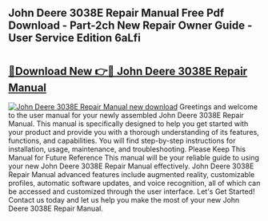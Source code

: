 ## John Deere 3038E Repair Manual Free Pdf Download - Part-2ch New Repair Owner Guide - User Service Edition 6aLfi

# <h2><a href="http://bc95036.oget.top/?id=John+Deere+3038E+Repair+Manual">🔗Download New 👉🔴 John Deere 3038E Repair Manual</a></h2>

[![John Deere 3038E Repair Manual new download](https://i.imgur.com/5g1atiW.png)](http://bc95036.oget.top/?id=John+Deere+3038E+Repair+Manual)
Greetings and welcome to the user manual for your newly assembled John Deere 3038E Repair Manual. This manual is specifically designed to help you get started with your product and provide you with a thorough understanding of its features, functions, and capabilities. You will find step-by-step instructions for installation, usage, maintenance, and troubleshooting. Please Keep This Manual for Future Reference This manual will be your reliable guide to using your new John Deere 3038E Repair Manual effectively. John Deere 3038E Repair Manual advanced features include augmented reality, customizable profiles, automatic software updates, and voice recognition, all of which can be accessed and customized through the user interface. Let's Get Started! Contact us today and let us help you make the most of your new John Deere 3038E Repair Manual.
